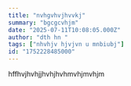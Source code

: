 ```yaml
---
title: "nvhgvhvjhvvkj"
summary: "bgcgcvhjm"
date: "2025-07-11T10:08:05.000Z"
author: "dth hn "
tags: ["nhvhjv hjvjvn u mnbiubj"]
id: "1752228485000"
---
```


hffhvjhvhjjhvhjhvhmvhjmvhjm
